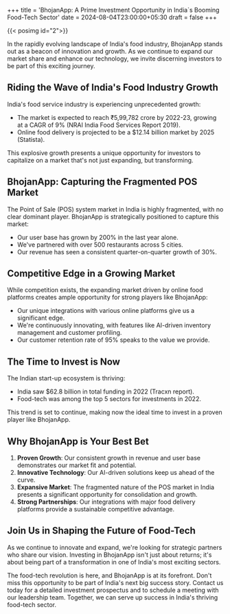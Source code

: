 +++
title = 'BhojanApp: A Prime Investment Opportunity in India`s Booming Food-Tech Sector'
date = 2024-08-04T23:00:00+05:30
draft = false
+++

{{< posimg id="2">}}

In the rapidly evolving landscape of India's food industry, 
BhojanApp stands out as a beacon of innovation and growth. 
As we continue to expand our market share and enhance our technology, 
we invite discerning investors to be part of this exciting journey.

## Riding the Wave of India's Food Industry Growth

India's food service industry is experiencing unprecedented growth:

- The market is expected to reach ₹5,99,782 crore by 2022-23, growing at a CAGR of 9% (NRAI India Food Services Report 2019).
- Online food delivery is projected to be a $12.14 billion market by 2025 (Statista).

This explosive growth presents a unique opportunity for investors to capitalize on a market that's not just expanding, but transforming.

## BhojanApp: Capturing the Fragmented POS Market

The Point of Sale (POS) system market in India is highly fragmented, with no clear dominant player. 
BhojanApp is strategically positioned to capture this market:

- Our user base has grown by 200% in the last year alone.
- We've partnered with over 500 restaurants across 5 cities.
- Our revenue has seen a consistent quarter-on-quarter growth of 30%.

## Competitive Edge in a Growing Market

While competition exists, the expanding market driven by online food platforms creates ample opportunity for strong players like BhojanApp:

- Our unique integrations with various online platforms give us a significant edge.
- We're continuously innovating, with features like AI-driven inventory management and customer profiling.
- Our customer retention rate of 95% speaks to the value we provide.

## The Time to Invest is Now

The Indian start-up ecosystem is thriving:

- India saw $62.8 billion in total funding in 2022 (Tracxn report).
- Food-tech was among the top 5 sectors for investments in 2022.

This trend is set to continue, making now the ideal time to invest in a proven player like BhojanApp.

## Why BhojanApp is Your Best Bet

1. **Proven Growth**: Our consistent growth in revenue and user base demonstrates our market fit and potential.
2. **Innovative Technology**: Our AI-driven solutions keep us ahead of the curve.
3. **Expansive Market**: The fragmented nature of the POS market in India presents a significant opportunity for consolidation and growth.
4. **Strong Partnerships**: Our integrations with major food delivery platforms provide a sustainable competitive advantage.

## Join Us in Shaping the Future of Food-Tech

As we continue to innovate and expand, we're looking for strategic partners who share our vision. 
Investing in BhojanApp isn't just about returns; it's about being part of a transformation in one of India's most exciting sectors.

The food-tech revolution is here, and BhojanApp is at its forefront. 
Don't miss this opportunity to be part of India's next big success story.
Contact us today for a detailed investment prospectus and to schedule a meeting with our leadership team. 
Together, we can serve up success in India's thriving food-tech sector.